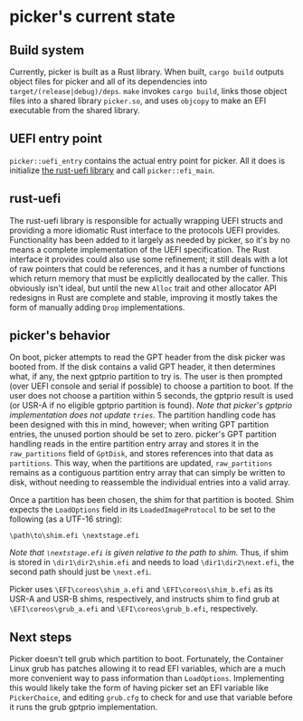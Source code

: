 # picker's current state

## Build system
Currently, picker is built as a Rust library. When built, `cargo build` outputs object files for
picker and all of its dependencies into `target/(release|debug)/deps`. `make` invokes `cargo build`,
links those object files into a shared library `picker.so`, and uses `objcopy` to make an EFI
executable from the shared library.

## UEFI entry point
`picker::uefi_entry` contains the actual entry point for picker. All it does is initialize [the
rust-uefi library](https://github.com/csssuf/rust-uefi) and call `picker::efi_main`.

## rust-uefi
The rust-uefi library is responsible for actually wrapping UEFI structs and providing a more
idiomatic Rust interface to the protocols UEFI provides. Functionality has been added to it largely
as needed by picker, so it's by no means a complete implementation of the UEFI specification. The
Rust interface it provides could also use some refinement; it still deals with a lot of raw pointers
that could be references, and it has a number of functions which return memory that must be
explicitly deallocated by the caller. This obviously isn't ideal, but until the new `Alloc` trait
and other allocator API redesigns in Rust are complete and stable, improving it mostly takes the
form of manually adding `Drop` implementations.

## picker's behavior
On boot, picker attempts to read the GPT header from the disk picker was booted from. If the disk
contains a valid GPT header, it then determines what, if any, the next gptprio partition to try is.
The user is then prompted (over UEFI console and serial if possible) to choose a partition to boot.
If the user does not choose a partition within 5 seconds, the gptprio result is used (or USR-A if no
eligible gptprio partition is found). *Note that picker's gptprio implementation does not update
`tries`.* The partition handling code has been designed with this in mind, however; when writing GPT
partition entries, the unused portion should be set to zero. picker's GPT partition handling reads
in the entire partition entry array and stores it in the `raw_partitions` field of `GptDisk`, and
stores references into that data as `partitions`. This way, when the partitions are updated,
`raw_partitions` remains as a contiguous partition entry array that can simply be written to disk,
without needing to reassemble the individual entries into a valid array.

Once a partition has been chosen, the shim for that partition is booted. Shim expects the
`LoadOptions` field in its `LoadedImageProtocol` to be set to the following (as a UTF-16 string):
```
\path\to\shim.efi \nextstage.efi
```
*Note that `\nextstage.efi` is given relative to the path to shim.* Thus, if shim is stored in
`\dir1\dir2\shim.efi` and needs to load `\dir1\dir2\next.efi`, the second path should just be
`\next.efi`.

Picker uses `\EFI\coreos\shim_a.efi` and `\EFI\coreos\shim_b.efi` as its USR-A and USR-B shims,
respectively, and instructs shim to find grub at `\EFI\coreos\grub_a.efi` and
`\EFI\coreos\grub_b.efi`, respectively.

## Next steps
Picker doesn't tell grub which partition to boot. Fortunately, the Container Linux grub has patches
allowing it to read EFI variables, which are a much more convenient way to pass information than
`LoadOptions`. Implementing this would likely take the form of having picker set an EFI variable
like `PickerChoice`, and editing `grub.cfg` to check for and use that variable before it runs the
grub gptprio implementation.
